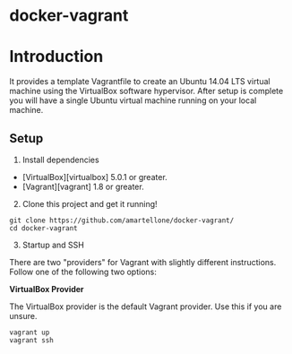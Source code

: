 # docker-vagrant

# Introduction


It provides a template Vagrantfile to create an Ubuntu 14.04 LTS virtual machine using the VirtualBox software hypervisor.
After setup is complete you will have a single Ubuntu virtual machine running on your local machine.

## Setup

1) Install dependencies

* [VirtualBox][virtualbox] 5.0.1 or greater.
* [Vagrant][vagrant] 1.8 or greater.

2) Clone this project and get it running!

```
git clone https://github.com/amartellone/docker-vagrant/
cd docker-vagrant
```

3) Startup and SSH

There are two "providers" for Vagrant with slightly different instructions.
Follow one of the following two options:

**VirtualBox Provider**

The VirtualBox provider is the default Vagrant provider. Use this if you are unsure.

```
vagrant up
vagrant ssh
```
